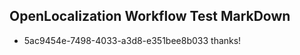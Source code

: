 ## OpenLocalization Workflow Test MarkDown

* 5ac9454e-7498-4033-a3d8-e351bee8b033 
thanks!



<!--HONumber=Jan16_HO2-->
